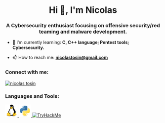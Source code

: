 <h1 align="center">Hi 👋, I'm Nicolas</h1>
<h3 align="center">A Cybersecurity enthusiast focusing on offensive security/red teaming and malware development.</h3>

- 🌱 I’m currently learning: **C, C++ language; Pentest tools; Cybersecurity.**

- 📫 How to reach me: **nicolastosin@gmail.com**

<h3 align="left">Connect with me:</h3>
<p align="left">
<a href="https://www.linkedin.com/in/nicolas-tosin-3a1010151" target="blank"><img align="center" src="https://raw.githubusercontent.com/rahuldkjain/github-profile-readme-generator/master/src/images/icons/Social/linked-in-alt.svg" alt="nicolas tosin" height="30" width="40" /></a>
</p>

<h3 align="left">Languages and Tools:</h3>
<p align="left"> <a href="https://www.linux.org/" target="_blank" rel="noreferrer"> <img src="https://raw.githubusercontent.com/devicons/devicon/master/icons/linux/linux-original.svg" alt="linux" width="40" height="40"/> </a> <a href="https://www.python.org" target="_blank" rel="noreferrer"> <img src="https://raw.githubusercontent.com/devicons/devicon/master/icons/python/python-original.svg" alt="python" width="40" height="40"/> </a> <a href="https://tryhackme.com/p/Tosin" target="_blank" rel="noreferrer"> <img src="https://tryhackme-badges.s3.amazonaws.com/Tosin.png" alt="TryHackMe"> </a> </p>

